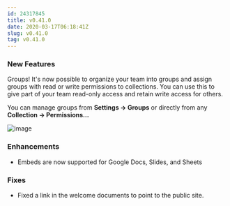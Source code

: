 ```yaml
---
id: 24317845
title: v0.41.0
date: 2020-03-17T06:18:41Z
slug: v0.41.0
tag: v0.41.0
---
```

    
### New Features

Groups! It's now possible to organize your team into groups and assign groups with read or write permissions to collections. You can use this to give part of your team read-only access and retain write access for others.

You can manage groups from **Settings -> Groups** or directly from any **Collection -> Permissions…**

![image](https://user-images.githubusercontent.com/380914/76828453-33f02c00-67de-11ea-8a41-4cc7eef6e34e.png)


### Enhancements

- Embeds are now supported for Google Docs, Slides, and Sheets

### Fixes

- Fixed a link in the welcome documents to point to the public site. 
      